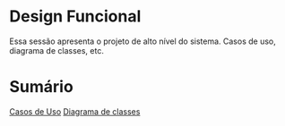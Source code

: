 # Design Funcional
Essa sessão apresenta o projeto de alto nível do sistema. Casos de uso, diagrama de classes, etc.

# Sumário
[Casos de Uso](./Casos%20de%20Uso)
[Diagrama de classes](./Modelo%20de%20Classe)
